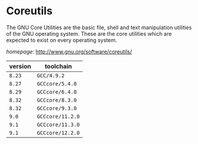 # Coreutils

The GNU Core Utilities are the basic file, shell and text manipulation utilities of the  GNU operating system.  These are the core utilities which are expected to exist on every operating system.

*homepage*: <http://www.gnu.org/software/coreutils/>

version | toolchain
--------|----------
``8.23`` | ``GCC/4.9.2``
``8.27`` | ``GCCcore/5.4.0``
``8.29`` | ``GCCcore/6.4.0``
``8.32`` | ``GCCcore/8.3.0``
``8.32`` | ``GCCcore/9.3.0``
``9.0`` | ``GCCcore/11.2.0``
``9.1`` | ``GCCcore/11.3.0``
``9.1`` | ``GCCcore/12.2.0``
